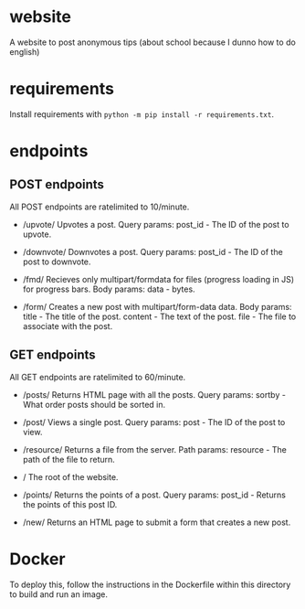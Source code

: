 # website
A website to post anonymous tips (about school because I dunno how to do english)
# requirements
Install requirements with `python -m pip install -r requirements.txt`.

# endpoints
## POST endpoints
All POST endpoints are ratelimited to 10/minute.

* /upvote/
Upvotes a post.
Query params:
post_id - The ID of the post to upvote.

* /downvote/
Downvotes a post.
Query params:
post_id - The ID of the post to downvote.

* /fmd/
Recieves only multipart/formdata for files (progress loading in JS) for progress bars.
Body params:
data - bytes.

* /form/
Creates a new post with multipart/form-data data.
Body params:
title - The title of the post.
content - The text of the post.
file - The file to associate with the post.

## GET endpoints
All GET endpoints are ratelimited to 60/minute.

* /posts/
Returns HTML page with all the posts.
Query params:
sortby - What order posts should be sorted in.

* /post/
Views a single post.
Query params:
post - The ID of the post to view.

* /resource/
Returns a file from the server.
Path params:
resource - The path of the file to return.

* /
The root of the website.

* /points/
Returns the points of a post.
Query params:
post_id - Returns the points of this post ID.

* /new/
Returns an HTML page to submit a form that creates a new post.

# Docker
To deploy this, follow the instructions in the Dockerfile within this directory to build and run an image.